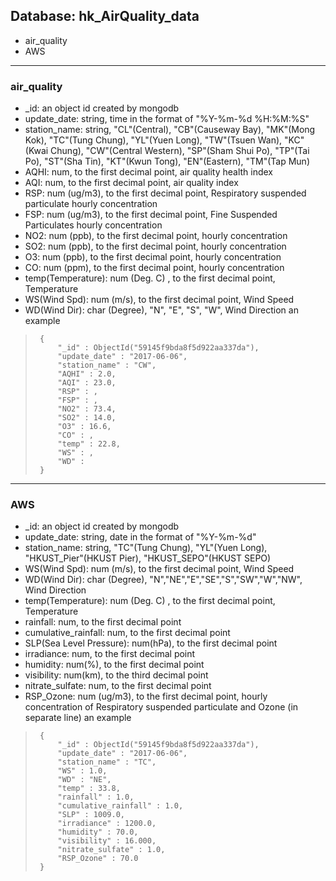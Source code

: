## Database: hk_AirQuality_data

- air_quality
- AWS 

***
### air_quality
  * _id: an object id created by mongodb
  * update_date: string, time in the format of "%Y-%m-%d %H:%M:%S"
  * station_name: string, "CL"(Central), "CB"(Causeway Bay), "MK"(Mong Kok),  "TC"(Tung Chung), "YL"(Yuen Long), "TW"(Tsuen Wan), "KC"(Kwai Chung), "CW"(Central Western), "SP"(Sham Shui Po), "TP"(Tai Po), "ST"(Sha Tin), "KT"(Kwun Tong), "EN"(Eastern), "TM"(Tap Mun)
  * AQHI: num, to the first decimal point, air quality health index
  * AQI: num, to the first decimal point, air quality index
  * RSP: num (ug/m3), to the first decimal point, Respiratory suspended particulate hourly concentration   
  * FSP: num (ug/m3), to the first decimal point, Fine Suspended Particulates  hourly concentration
  * NO2: num (ppb), to the first decimal point,  hourly concentration  
  * SO2: num (ppb), to the first decimal point,  hourly concentration
  * O3: num (ppb), to the first decimal point,  hourly concentration
  * CO: num (ppm), to the first decimal point,  hourly concentration
  * temp(Temperature): num (Deg. C) , to the first decimal point, Temperature 
  * WS(Wind Spd): num (m/s), to the first decimal point, Wind Speed 
  * WD(Wind Dir): char (Degree), "N", "E", "S", "W", Wind Direction 
an example
>      {
>          "_id" : ObjectId("59145f9bda8f5d922aa337da"),
>          "update_date" : "2017-06-06",
>          "station_name" : "CW",
>          "AQHI" : 2.0,
>          "AQI" : 23.0,
>          "RSP" : ,
>          "FSP" : ,
>          "NO2" : 73.4,
>          "SO2" : 14.0,
>          "O3" : 16.6,
>          "CO" : ,
>          "temp" : 22.8,
>          "WS" : ,
>          "WD" : 
>      }

***
### AWS
  * _id: an object id created by mongodb
  * update_date: string, date in the format of "%Y-%m-%d"  
  * station_name: string, "TC"(Tung Chung), "YL"(Yuen Long),  "HKUST_Pier"(HKUST Pier), "HKUST_SEPO"(HKUST SEPO) 
  * WS(Wind Spd): num (m/s), to the first decimal point, Wind Speed 
  * WD(Wind Dir): char (Degree), "N","NE","E","SE","S","SW","W","NW", Wind Direction 
  * temp(Temperature): num (Deg. C) , to the first decimal point, Temperature 
  * rainfall: num, to the first decimal point 
  * cumulative_rainfall: num, to the first decimal point 
  * SLP(Sea Level Pressure): num(hPa), to the first decimal point
  * irradiance: num, to the first decimal point
  * humidity: num(%), to the first decimal point
  * visibility: num(km), to the third decimal point 
  * nitrate_sulfate: num, to the first decimal point  
  * RSP_Ozone: num (ug/m3), to the first decimal point, hourly concentration of Respiratory suspended particulate and Ozone (in separate line)
an example
>      {
>          "_id" : ObjectId("59145f9bda8f5d922aa337da"),
>          "update_date" : "2017-06-06",
>          "station_name" : "TC",
>          "WS" : 1.0,
>          "WD" : "NE",
>          "temp" : 33.8,
>          "rainfall" : 1.0,
>          "cumulative_rainfall" : 1.0,
>          "SLP" : 1009.0,
>          "irradiance" : 1200.0,
>          "humidity" : 70.0,
>          "visibility" : 16.000,
>          "nitrate_sulfate" : 1.0,
>          "RSP_Ozone" : 70.0
>      }


